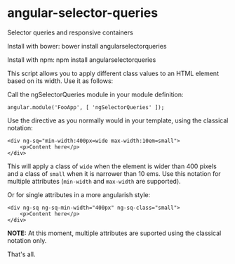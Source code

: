 # angular-selector-queries

Selector queries and responsive containers

Install with bower:
    bower install angularselectorqueries

Install with npm:
    npm install angularselectorqueries

This script allows you to apply different class values to 
an HTML element based on its width. Use it as follows:

Call the ngSelectorQueries module in your module definition:

    angular.module('FooApp', [ 'ngSelectorQueries' ]);


Use the directive as you normally would in your template, using the classical notation:

    <div ng-sq="min-width:400px=wide max-width:10em=small">
        <p>Content here</p>
    </div>

This will apply a class of `wide` when the element is wider than 400 
pixels and a class of `small` when it is narrower than 10 ems.
Use this notation for multiple attributes (`min-width` and `max-width` are supported).

Or for single attributes in a more angularish style:

    <div ng-sq ng-sq-min-width="400px" ng-sq-class="small">
        <p>Content here</p>
    </div>

**NOTE:** At this moment, multiple attributes are suported using the classical notation only.
    

That's all.
